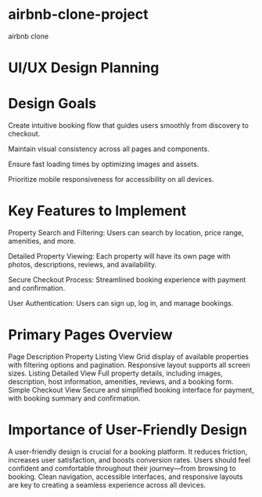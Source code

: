 # airbnb-clone-project
airbnb clone

# UI/UX Design Planning

# Design Goals
Create intuitive booking flow that guides users smoothly from discovery to checkout.

Maintain visual consistency across all pages and components.

Ensure fast loading times by optimizing images and assets.

Prioritize mobile responsiveness for accessibility on all devices.

# Key Features to Implement
Property Search and Filtering: Users can search by location, price range, amenities, and more.

Detailed Property Viewing: Each property will have its own page with photos, descriptions, reviews, and availability.

Secure Checkout Process: Streamlined booking experience with payment and confirmation.

User Authentication: Users can sign up, log in, and manage bookings.

# Primary Pages Overview
Page	Description
Property Listing View	Grid display of available properties with filtering options and pagination. Responsive layout supports all screen sizes.
Listing Detailed View	Full property details, including images, description, host information, amenities, reviews, and a booking form.
Simple Checkout View	Secure and simplified booking interface for payment, with booking summary and confirmation.

# Importance of User-Friendly Design
A user-friendly design is crucial for a booking platform. It reduces friction, increases user satisfaction, and boosts conversion rates. Users should feel confident and comfortable throughout their journey—from browsing to booking. Clean navigation, accessible interfaces, and responsive layouts are key to creating a seamless experience across all devices.
